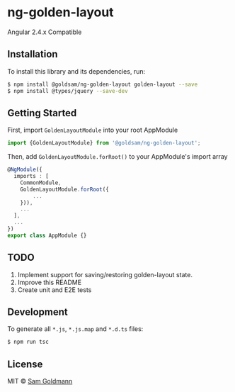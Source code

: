 # ng-golden-layout
Angular 2.4.x Compatible

## Installation

To install this library and its dependencies, run:

```bash
$ npm install @goldsam/ng-golden-layout golden-layout --save
$ npm install @types/jquery --save-dev
```

## Getting Started
First, import `GoldenLayoutModule` into your root AppModule

```typescript
import {GoldenLayoutModule} from '@goldsam/ng-golden-layout';
```

Then, add `GoldenLayoutModule.forRoot()` to your AppModule's import array

```typescript
@NgModule({
  imports : [
    CommonModule, 
    GoldenLayoutModule.forRoot({
        ...
    })), 
    ...
  ],
  ...
})
export class AppModule {}
```


## TODO
1. Implement support for saving/restoring golden-layout state.
2. Improve this README
3. Create unit and E2E tests

## Development

To generate all `*.js`, `*.js.map` and `*.d.ts` files:
 
```bash
$ npm run tsc
```

## License

MIT © [Sam Goldmann](sam.goldmann@gmail.com)

